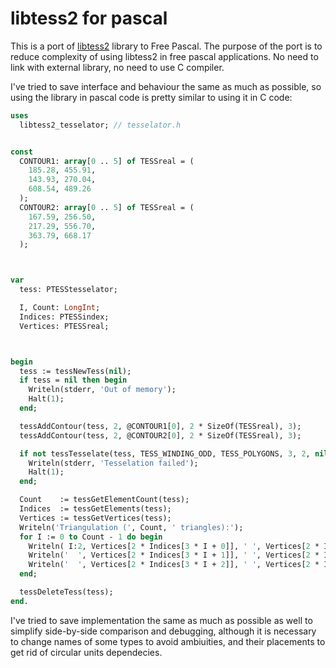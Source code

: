 # libtess2 for pascal

This is a port of [libtess2](https://github.com/memononen/libtess2) library to
Free Pascal. The purpose of the port is to reduce complexity of using libtess2
in free pascal applications. No need to link with external library, no need to
use C compiler.

I've tried to save interface and behaviour the same as much as possible, so
using the library in pascal code is pretty similar to using it in C code:

```pascal
uses
  libtess2_tesselator; // tesselator.h


const
  CONTOUR1: array[0 .. 5] of TESSreal = (
    185.28, 455.91,
    143.93, 270.04,
    608.54, 489.26
  );
  CONTOUR2: array[0 .. 5] of TESSreal = (
    167.59, 256.50,
    217.29, 556.70,
    363.79, 668.17
  );



var
  tess: PTESStesselator;

  I, Count: LongInt;
  Indices: PTESSindex;
  Vertices: PTESSreal;



begin
  tess := tessNewTess(nil);
  if tess = nil then begin
    Writeln(stderr, 'Out of memory');
    Halt(1);
  end;

  tessAddContour(tess, 2, @CONTOUR1[0], 2 * SizeOf(TESSreal), 3);
  tessAddContour(tess, 2, @CONTOUR2[0], 2 * SizeOf(TESSreal), 3);

  if not tessTesselate(tess, TESS_WINDING_ODD, TESS_POLYGONS, 3, 2, nil) then begin
    Writeln(stderr, 'Tesselation failed');
    Halt(1);
  end;

  Count    := tessGetElementCount(tess);
  Indices  := tessGetElements(tess);
  Vertices := tessGetVertices(tess);
  Writeln('Triangulation (', Count, ' triangles):');
  for I := 0 to Count - 1 do begin
    Writeln( I:2, Vertices[2 * Indices[3 * I + 0]], ' ', Vertices[2 * Indices[3 * I + 0] + 1]);
    Writeln('  ', Vertices[2 * Indices[3 * I + 1]], ' ', Vertices[2 * Indices[3 * I + 2] + 1]);
    Writeln('  ', Vertices[2 * Indices[3 * I + 2]], ' ', Vertices[2 * Indices[3 * I + 2] + 1]);
  end;

  tessDeleteTess(tess);
end.
```

I've tried to save implementation the same as much as possible as well to
simplify side-by-side comparison and debugging, although it is necessary to
change names of some types to avoid ambiuities, and their placements to get rid
of circular units dependecies.
